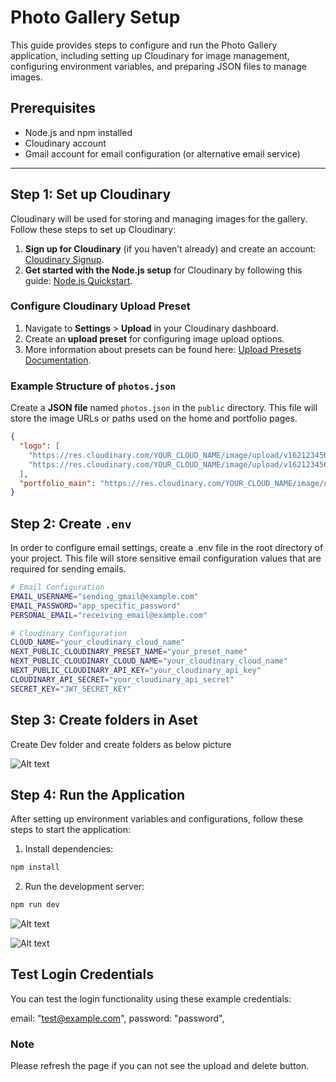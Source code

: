 # Photo Gallery Setup

This guide provides steps to configure and run the Photo Gallery application, including setting up Cloudinary for image management, configuring environment variables, and preparing JSON files to manage images.

## Prerequisites

- Node.js and npm installed
- Cloudinary account
- Gmail account for email configuration (or alternative email service)

---

## Step 1: Set up Cloudinary

Cloudinary will be used for storing and managing images for the gallery. Follow these steps to set up Cloudinary:

1. **Sign up for Cloudinary** (if you haven’t already) and create an account: [Cloudinary Signup](https://cloudinary.com/users/register_free).
2. **Get started with the Node.js setup** for Cloudinary by following this guide: [Node.js Quickstart](https://cloudinary.com/documentation/node_quickstart).

### Configure Cloudinary Upload Preset

1. Navigate to **Settings** > **Upload** in your Cloudinary dashboard.
2. Create an **upload preset** for configuring image upload options.
3. More information about presets can be found here: [Upload Presets Documentation](https://cloudinary.com/documentation/upload_presets).

### Example Structure of `photos.json`

Create a **JSON file** named `photos.json` in the `public` directory. This file will store the image URLs or paths used on the home and portfolio pages.

```json
{
  "logo": [
    "https://res.cloudinary.com/YOUR_CLOUD_NAME/image/upload/v1621234567/logo1.jpg",
    "https://res.cloudinary.com/YOUR_CLOUD_NAME/image/upload/v1621234567/logo2.jpg"
  ],
  "portfolio_main": "https://res.cloudinary.com/YOUR_CLOUD_NAME/image/upload/v1621234567/portfolio_main.jpg"
}
```

## Step 2: Create `.env`

In order to configure email settings, create a .env file in the root directory of your project. This file will store sensitive email configuration values that are required for sending emails.

```bash
# Email Configuration
EMAIL_USERNAME="sending_gmail@example.com"
EMAIL_PASSWORD="app_specific_password"
PERSONAL_EMAIL="receiving_email@example.com"

# Cloudinary Configuration
CLOUD_NAME="your_cloudinary_cloud_name"
NEXT_PUBLIC_CLOUDINARY_PRESET_NAME="your_preset_name"
NEXT_PUBLIC_CLOUDINARY_CLOUD_NAME="your_cloudinary_cloud_name"
NEXT_PUBLIC_CLOUDINARY_API_KEY="your_cloudinary_api_key"
CLOUDINARY_API_SECRET="your_cloudinary_api_secret"
SECRET_KEY="JWT_SECRET_KEY"
```
## Step 3: Create folders in Aset

Create Dev folder and create folders as below picture

![Alt text](https://res.cloudinary.com/dxk7brqop/image/upload/v1730693195/Screenshot_2024-11-03_at_10.56.27_PM_ieiwvm.png)

## Step 4: Run the Application

After setting up environment variables and configurations, follow these steps to start the application:

1. Install dependencies:
```bash
npm install
```

2. Run the development server:
```bash
npm run dev
```

![Alt text](https://res.cloudinary.com/dxk7brqop/image/upload/v1726944926/Screenshot_2024-09-21_at_2.54.08_PM_b18vpi.png)

![Alt text](https://res.cloudinary.com/dxk7brqop/image/upload/v1726945176/Image_9-21-24_at_2.53_PM_vyci2u.jpg)

## Test Login Credentials

You can test the login functionality using these example credentials:

email: "test@example.com",
password: "password",

### Note 

Please refresh the page if you can not see the upload and delete button.
